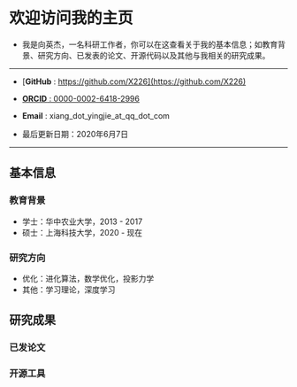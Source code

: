 

# 欢迎访问我的主页

- 我是向英杰，一名科研工作者，你可以在这查看关于我的基本信息；如教育背景、研究方向、已发表的论文、开源代码以及其他与我相关的研究成果。

---

- [**GitHub** : https://github.com/X226](https://github.com/X226)
- [**ORCID**  : 0000-0002-6418-2996](https://orcid.org/0000-0002-6418-2996)
- **Email**   : xiang_dot_yingjie_at_qq_dot_com

- 最后更新日期：2020年6月7日

---

## 基本信息

### 教育背景

- 学士：华中农业大学，2013 - 2017
- 硕士：上海科技大学，2020 - 现在

### 研究方向

- 优化：进化算法，数学优化，投影力学
- 其他：学习理论，深度学习

## 研究成果

### 已发论文

### 开源工具




